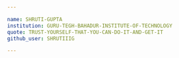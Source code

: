```yaml
---

name: SHRUTI-GUPTA
institution: GURU-TEGH-BAHADUR-INSTITUTE-OF-TECHNOLOGY
quote: TRUST-YOURSELF-THAT-YOU-CAN-DO-IT-AND-GET-IT
github_user: SHRUTIIIG

---
```

